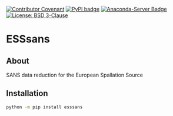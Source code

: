 [![Contributor Covenant](https://img.shields.io/badge/Contributor%20Covenant-2.1-4baaaa.svg)](CODE_OF_CONDUCT.md)
[![PyPI badge](http://img.shields.io/pypi/v/esssans.svg)](https://pypi.python.org/pypi/esssans)
[![Anaconda-Server Badge](https://anaconda.org/conda-forge/esssans/badges/version.svg)](https://anaconda.org/conda-forge/esssans)
[![License: BSD 3-Clause](https://img.shields.io/badge/License-BSD%203--Clause-blue.svg)](LICENSE)

# ESSsans

## About

SANS data reduction for the European Spallation Source

## Installation

```sh
python -m pip install esssans
```
